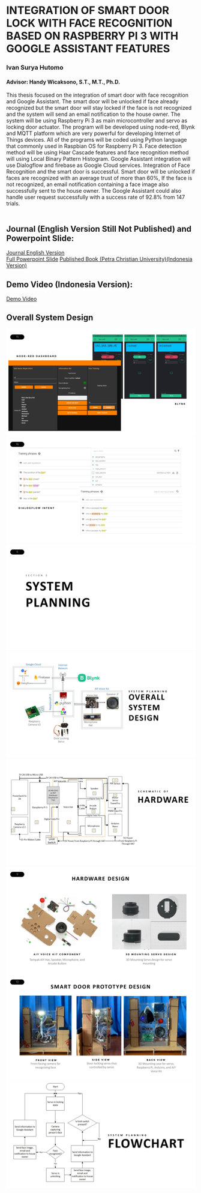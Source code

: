 # INTEGRATION OF SMART DOOR LOCK WITH FACE RECOGNITION BASED ON RASPBERRY PI 3 WITH GOOGLE ASSISTANT FEATURES
### Ivan Surya Hutomo
#### Advisor: Handy Wicaksono, S.T., M.T., Ph.D.

<div style="text-align: left"> This thesis focused on the integration of smart door with face recognition and Google Assistant. The smart door will be unlocked if face already recognized but the smart door will stay locked if the face is not recognized and the system will send an email notification to the house owner. The system will be using Raspberry Pi 3 as main microcontroller and servo as locking door actuator. The program will be developed using node-red, Blynk and MQTT platform which are very powerful for developing Internet of Things devices. All of the programs will be coded using Python language that commonly used in Raspbian OS for Raspberry Pi 3. Face detection method will be using Haar Cascade features and face recognition method will using Local Binary Pattern Histogram. Google Assistant integration will use Dialogflow and firebase as Google Cloud services. Integration of Face Recognition and the smart door is successful. Smart door will be unlocked if faces are recognized with an average trust of more than 60%, If the face is not recognized, an email notification containing a face image also successfully sent to the house owner. The Google Assistant could also handle user request successfully with a success rate of 92.8% from 147 trials.</div><br>

## Journal (English Version Still Not Published) and Powerpoint Slide:
[Journal English Version](https://github.com/alexivaner/Smart-Door-with-Face-Recognition-and-Google-Assistant/raw/master/IJECE_FEB_Ivan%20Surya%20Hutomo.pdf)<br>
[Full Powerpoint Slide](https://github.com/alexivaner/Smart-Door-with-Face-Recognition-and-Google-Assistant/raw/master/Picture%20and%20Slide/Powerpoint%20Slide.pdf)
[Published Book (Petra Christian University)(Indonesia Version)](https://dewey.petra.ac.id/catalog/digital/detail?id=44553)

## Demo Video (Indonesia Version):
[Demo Video](https://youtu.be/xZSF7dcB_MA)

## Overall System Design
![Node-RED and Blynk](https://github.com/alexivaner/Smart-Door-with-Face-Recognition-and-Google-Assistant/raw/master/Picture%20and%20Slide/Powerpoint%20Slide/Slide15.JPG)
![Google Assistant](https://github.com/alexivaner/Smart-Door-with-Face-Recognition-and-Google-Assistant/raw/master/Picture%20and%20Slide/Powerpoint%20Slide/Slide16.JPG)
![Here is overall system design](https://github.com/alexivaner/Smart-Door-with-Face-Recognition-and-Google-Assistant/raw/master/Picture%20and%20Slide/Powerpoint%20Slide/Slide6.JPG)
![Hardware system design](https://github.com/alexivaner/Smart-Door-with-Face-Recognition-and-Google-Assistant/raw/master/Picture%20and%20Slide/Powerpoint%20Slide/Slide7.JPG)
![Hardware system design](https://github.com/alexivaner/Smart-Door-with-Face-Recognition-and-Google-Assistant/raw/master/Picture%20and%20Slide/Powerpoint%20Slide/Slide8.JPG)
![Smartdorr Prototype Design](https://github.com/alexivaner/Smart-Door-with-Face-Recognition-and-Google-Assistant/raw/master/Picture%20and%20Slide/Powerpoint%20Slide/Slide9.JPG)
![Flowchart system design](https://github.com/alexivaner/Smart-Door-with-Face-Recognition-and-Google-Assistant/raw/master/Picture%20and%20Slide/Powerpoint%20Slide/Slide10.JPG)
![Software Schematic](https://github.com/alexivaner/Smart-Door-with-Face-Recognition-and-Google-Assistant/raw/master/Picture%20and%20Slide/Powerpoint%20Slide/Slide11.JPG)
